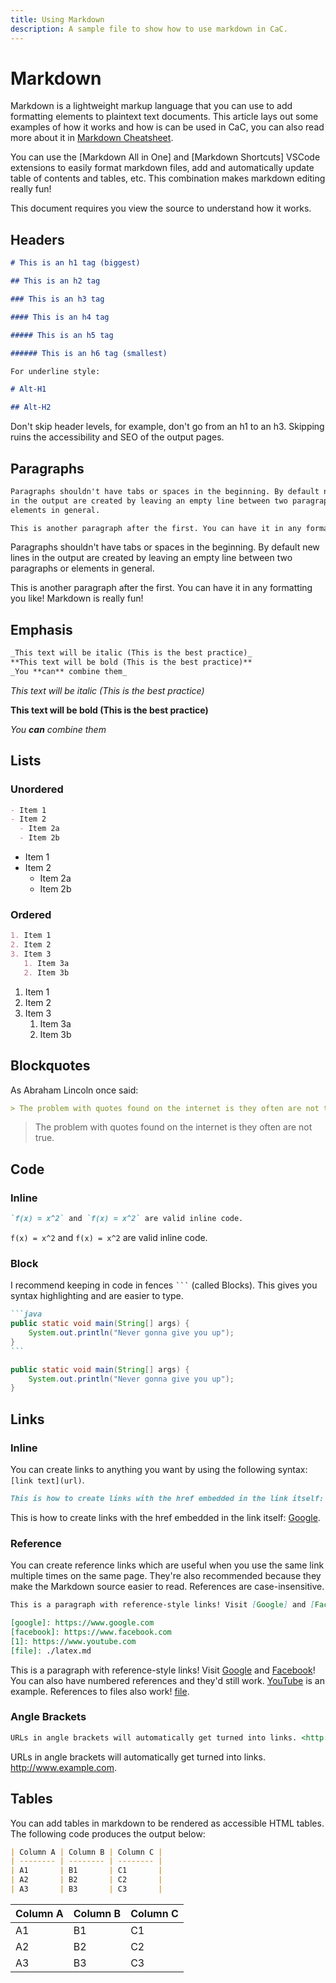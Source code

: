```yaml
---
title: Using Markdown
description: A sample file to show how to use markdown in CaC.
---
```


# Markdown

Markdown is a lightweight markup language that you can use to add formatting
elements to plaintext text documents. This article lays out some examples of how it works
and how is can be used in CaC, you can also read more about it in [Markdown
Cheatsheet].

You can use the [Markdown All in One] and [Markdown Shortcuts] VSCode extensions
to easily format markdown files, add and automatically update table of contents
and tables, etc. This combination makes markdown editing really fun!

This document requires you view the source to understand how it works.

## Headers

```markdown
# This is an h1 tag (biggest)

## This is an h2 tag

### This is an h3 tag

#### This is an h4 tag

##### This is an h5 tag

###### This is an h6 tag (smallest)

For underline style:

# Alt-H1

## Alt-H2
```

Don't skip header levels, for example, don't go from an h1 to an h3. Skipping
ruins the accessibility and SEO of the output pages.

## Paragraphs

```markdown
Paragraphs shouldn't have tabs or spaces in the beginning. By default new lines
in the output are created by leaving an empty line between two paragraphs or
elements in general.

This is another paragraph after the first. You can have it in any formatting you like! Markdown is really fun!
```

Paragraphs shouldn't have tabs or spaces in the beginning. By default new lines
in the output are created by leaving an empty line between two paragraphs or
elements in general.

This is another paragraph after the first. You can have it in any formatting you like! Markdown is really fun!

## Emphasis

```markdown
_This text will be italic (This is the best practice)_
**This text will be bold (This is the best practice)**
_You **can** combine them_
```

_This text will be italic (This is the best practice)_

**This text will be bold (This is the best practice)**

_You **can** combine them_

## Lists

### Unordered

```markdown
- Item 1
- Item 2
  - Item 2a
  - Item 2b
```

- Item 1
- Item 2
  - Item 2a
  - Item 2b

### Ordered

```markdown
1. Item 1
2. Item 2
3. Item 3
   1. Item 3a
   2. Item 3b
```

1. Item 1
2. Item 2
3. Item 3
   1. Item 3a
   2. Item 3b

## Blockquotes

As Abraham Lincoln once said:

```markdown
> The problem with quotes found on the internet is they often are not true.
```

> The problem with quotes found on the internet is they often are not true.

## Code

### Inline

```markdown
`f(x) = x^2` and `f(x) = x^2` are valid inline code.
```

`f(x) = x^2` and `f(x) = x^2` are valid inline code.

### Block

I recommend keeping in code in fences ` ``` ` (called Blocks). This gives you syntax
highlighting and are easier to type.

````markdown
```java
public static void main(String[] args) {
    System.out.println("Never gonna give you up");
}
```
````

```java
public static void main(String[] args) {
    System.out.println("Never gonna give you up");
}
```

## Links

### Inline

You can create links to anything you want by using the following syntax: `[link text](url)`.

```markdown
This is how to create links with the href embedded in the link itself: [Google](https://www.google.com).
```

This is how to create links with the href embedded in the link itself: [Google](https://www.google.com).

### Reference

You can create reference links which are useful when you use the same link
multiple times on the same page. They're also recommended because they make the
Markdown source easier to read. References are case-insensitive.

```markdown
This is a paragraph with reference-style links! Visit [Google] and [Facebook]! You can also have numbered references and they'd still work. [YouTube][1] is an example. References to files also work! [file].

[google]: https://www.google.com
[facebook]: https://www.facebook.com
[1]: https://www.youtube.com
[file]: ./latex.md
```

This is a paragraph with reference-style links! Visit [Google] and [Facebook]! You can also have numbered references and they'd still work. [YouTube][1] is an example. References to files also work! [file].

[google]: https://www.google.com
[facebook]: https://www.facebook.com
[1]: https://www.youtube.com
[file]: ./latex.md

### Angle Brackets

```markdown
URLs in angle brackets will automatically get turned into links. <http://www.example.com>.
```

URLs in angle brackets will automatically get turned into links. <http://www.example.com>.

## Tables

You can add tables in markdown to be rendered as accessible HTML tables. The
following code produces the output below:

```markdown
| Column A | Column B | Column C |
| -------- | -------- | -------- |
| A1       | B1       | C1       |
| A2       | B2       | C2       |
| A3       | B3       | C3       |
```

| Column A | Column B | Column C |
| -------- | -------- | -------- |
| A1       | B1       | C1       |
| A2       | B2       | C2       |
| A3       | B3       | C3       |

[markdown cheatsheet]: https://github.com/adam-p/markdown-here/wiki/Markdown-Cheatsheet
